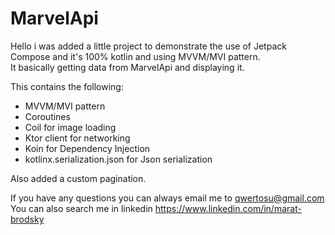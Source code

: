 # MarvelApi
Hello i was added a little project to demonstrate the use of Jetpack Compose and it's 100% kotlin and using MVVM/MVI pattern.<br/>
It basically getting data from MarvelApi and displaying it.<br/> 

This contains the following:<br/> 

* MVVM/MVI pattern
* Coroutines
* Coil for image loading
* Ktor client for networking
* Koin for Dependency Injection
* kotlinx.serialization.json for Json serialization


Also added a custom pagination.

If you have any questions you can always email me to qwertosu@gmail.com<br/> 
You can also search me in linkedin https://www.linkedin.com/in/marat-brodsky


